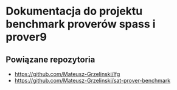 # Dokumentacja do projektu benchmark proverów spass i prover9

## Powiązane repozytoria

- https://github.com/Mateusz-Grzelinski/lfg
- https://github.com/Mateusz-Grzelinski/sat-prover-benchmark
